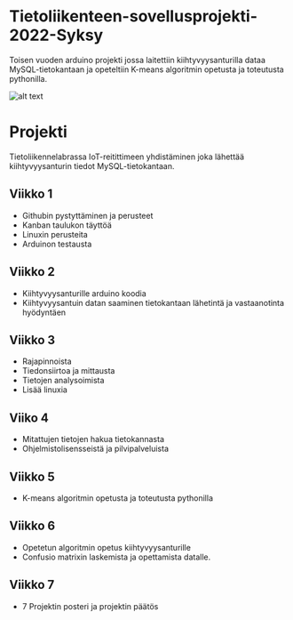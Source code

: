 # Tietoliikenteen-sovellusprojekti-2022-Syksy
Toisen vuoden arduino projekti jossa laitettiin kiihtyvyysanturilla dataa MySQL-tietokantaan ja opeteltiin K-means algoritmin opetusta ja toteutusta pythonilla.

![alt text](https://i.imgur.com/M2SjL8A.png)

# Projekti
Tietoliikennelabrassa IoT-reitittimeen yhdistäminen joka lähettää kiihtyvyysanturin tiedot MySQL-tietokantaan.

## Viikko 1 
- Githubin pystyttäminen ja perusteet
- Kanban taulukon täyttöä
- Linuxin perusteita
- Arduinon testausta

## Viikko 2
- Kiihtyvyysanturille arduino koodia
- Kiihtyvyysantuin datan saaminen tietokantaan lähetintä ja vastaanotinta hyödyntäen

## Viikko 3
- Rajapinnoista
- Tiedonsiirtoa ja mittausta
- Tietojen analysoimista
- Lisää linuxia

## Viiko 4
- Mitattujen tietojen hakua tietokannasta
- Ohjelmistolisensseistä ja pilvipalveluista

## Viikko 5
- K-means algoritmin opetusta ja toteutusta pythonilla

## Viikko 6
- Opetetun algoritmin opetus kiihtyvyysanturille
- Confusio matrixin laskemista ja opettamista datalle.

## Viikko 7
- 7 Projektin posteri ja projektin päätös
